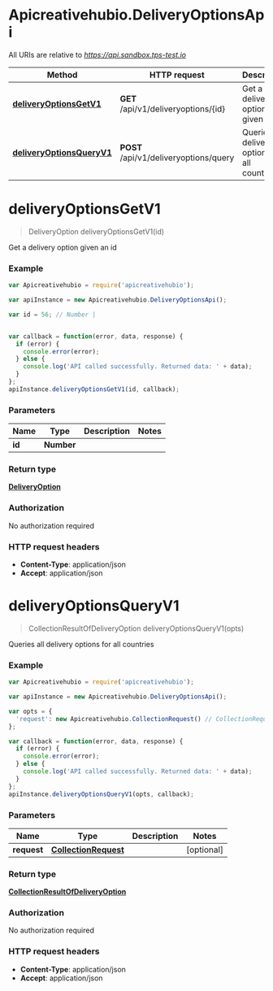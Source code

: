 # Apicreativehubio.DeliveryOptionsApi

All URIs are relative to *https://api.sandbox.tps-test.io*

Method | HTTP request | Description
------------- | ------------- | -------------
[**deliveryOptionsGetV1**](DeliveryOptionsApi.md#deliveryOptionsGetV1) | **GET** /api/v1/deliveryoptions/{id} | Get a delivery option given an id
[**deliveryOptionsQueryV1**](DeliveryOptionsApi.md#deliveryOptionsQueryV1) | **POST** /api/v1/deliveryoptions/query | Queries all delivery options for all countries


<a name="deliveryOptionsGetV1"></a>
# **deliveryOptionsGetV1**
> DeliveryOption deliveryOptionsGetV1(id)

Get a delivery option given an id

### Example
```javascript
var Apicreativehubio = require('apicreativehubio');

var apiInstance = new Apicreativehubio.DeliveryOptionsApi();

var id = 56; // Number | 


var callback = function(error, data, response) {
  if (error) {
    console.error(error);
  } else {
    console.log('API called successfully. Returned data: ' + data);
  }
};
apiInstance.deliveryOptionsGetV1(id, callback);
```

### Parameters

Name | Type | Description  | Notes
------------- | ------------- | ------------- | -------------
 **id** | **Number**|  | 

### Return type

[**DeliveryOption**](DeliveryOption.md)

### Authorization

No authorization required

### HTTP request headers

 - **Content-Type**: application/json
 - **Accept**: application/json

<a name="deliveryOptionsQueryV1"></a>
# **deliveryOptionsQueryV1**
> CollectionResultOfDeliveryOption deliveryOptionsQueryV1(opts)

Queries all delivery options for all countries

### Example
```javascript
var Apicreativehubio = require('apicreativehubio');

var apiInstance = new Apicreativehubio.DeliveryOptionsApi();

var opts = { 
  'request': new Apicreativehubio.CollectionRequest() // CollectionRequest | 
};

var callback = function(error, data, response) {
  if (error) {
    console.error(error);
  } else {
    console.log('API called successfully. Returned data: ' + data);
  }
};
apiInstance.deliveryOptionsQueryV1(opts, callback);
```

### Parameters

Name | Type | Description  | Notes
------------- | ------------- | ------------- | -------------
 **request** | [**CollectionRequest**](CollectionRequest.md)|  | [optional] 

### Return type

[**CollectionResultOfDeliveryOption**](CollectionResultOfDeliveryOption.md)

### Authorization

No authorization required

### HTTP request headers

 - **Content-Type**: application/json
 - **Accept**: application/json

